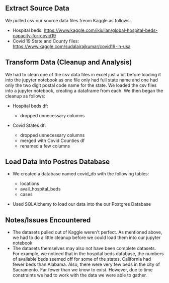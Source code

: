 ## Extract Source Data

We pulled csv our source data files freom Kaggle as follows:

* Hospital beds: https://www.kaggle.com/ikiulian/global-hospital-beds-capacity-for-covid19
* Covid 19 State and County files: https://www.kaggle.com/sudalairajkumar/covid19-in-usa

## Transform Data (Cleanup and Analysis)

We had to clean one of the csv data files in excel just a bit before loading it into the jupyter notebook as one file only had full state name and one had only the two digit postal code name for the state. 
We loaded the csv files into a jupyter notebook, creating a dataframe from each. We then began the cleanup as follows:

* Hospital beds df:
    * dropped unnecessary columns
    
* Covid States df:
    * dropped unnecessary columns
    * merged with Covid Counties df
    * renamed a few columns

## Load Data into Postres Database
* We created a database named covid_db with the following tables:
    * locations
    * avail_hospital_beds
    * cases

* Used SQLAlchemy to load our data into the our Postgres Database


## Notes/Issues Encountered
* The datasets pulled out of Kaggle weren't perfect. As mentioned above, we had to do a little cleanup before we could load them into our jupyter notebook
* The datasets themselves may also not have been complete datasets. For example, we noticed that in the hospital beds database, the numbers of available beds seemed off for some of the states. California had fewer beds than Alabama. Also, there were very few beds in the city of Sacramento. Far fewer than we know to exist. However, due to time constraints we had to work with the data we were able to gather.




